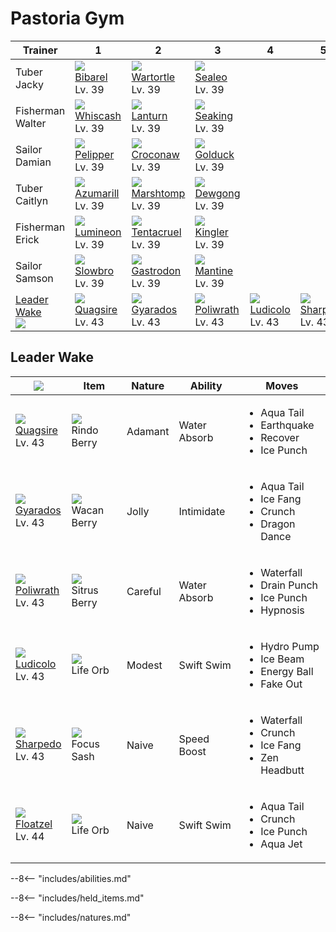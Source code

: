 # Pastoria Gym

Trainer                    | 1                                 | 2                                  | 3                                 | 4                                | 5                                | 6
---                        | ---                               | ---                                | ---                               | ---                              | ---                              | ---
Tuber Jacky                | ![][400]<br>[Bibarel]<br>Lv. 39   | ![][008]<br>[Wartortle]<br>Lv. 39  | ![][364]<br>[Sealeo]<br>Lv. 39    | &nbsp;                           | &nbsp;                           | &nbsp;
Fisherman Walter           | ![][340]<br>[Whiscash]<br>Lv. 39  | ![][171]<br>[Lanturn]<br>Lv. 39    | ![][119]<br>[Seaking]<br>Lv. 39   | &nbsp;                           | &nbsp;                           | &nbsp;
Sailor Damian              | ![][279]<br>[Pelipper]<br>Lv. 39  | ![][159]<br>[Croconaw]<br>Lv. 39   | ![][055]<br>[Golduck]<br>Lv. 39   | &nbsp;                           | &nbsp;                           | &nbsp;
Tuber Caitlyn              | ![][184]<br>[Azumarill]<br>Lv. 39 | ![][259]<br>[Marshtomp]<br>Lv. 39  | ![][087]<br>[Dewgong]<br>Lv. 39   | &nbsp;                           | &nbsp;                           | &nbsp;
Fisherman Erick            | ![][457]<br>[Lumineon]<br>Lv. 39  | ![][073]<br>[Tentacruel]<br>Lv. 39 | ![][099]<br>[Kingler]<br>Lv. 39   | &nbsp;                           | &nbsp;                           | &nbsp;
Sailor Samson              | ![][080]<br>[Slowbro]<br>Lv. 39   | ![][423]<br>[Gastrodon]<br>Lv. 39  | ![][226]<br>[Mantine]<br>Lv. 39   | &nbsp;                           | &nbsp;                           | &nbsp;
[Leader Wake]<br>![][wake] | ![][195]<br>[Quagsire]<br>Lv. 43  | ![][130]<br>[Gyarados]<br>Lv. 43   | ![][062]<br>[Poliwrath]<br>Lv. 43 | ![][272]<br>[Ludicolo]<br>Lv. 43 | ![][319]<br>[Sharpedo]<br>Lv. 43 | ![][419]<br>[Floatzel]<br>Lv. 44

## Leader Wake

![][wake]                         | Item                              | Nature  | Ability      | Moves
---                               | ---                               | ---     | ---          | ---
![][195]<br>[Quagsire]<br>Lv. 43  | ![][rindo-berry]<br>Rindo Berry   | Adamant | Water Absorb | <ul><li>Aqua Tail</li><li>Earthquake</li><li>Recover</li><li>Ice Punch</li></ul>
![][130]<br>[Gyarados]<br>Lv. 43  | ![][wacan-berry]<br>Wacan Berry   | Jolly   | Intimidate   | <ul><li>Aqua Tail</li><li>Ice Fang</li><li>Crunch</li><li>Dragon Dance</li></ul>
![][062]<br>[Poliwrath]<br>Lv. 43 | ![][sitrus-berry]<br>Sitrus Berry | Careful | Water Absorb | <ul><li>Waterfall</li><li>Drain Punch</li><li>Ice Punch</li><li>Hypnosis</li></ul>
![][272]<br>[Ludicolo]<br>Lv. 43  | ![][life-orb]<br>Life Orb         | Modest  | Swift Swim   | <ul><li>Hydro Pump</li><li>Ice Beam</li><li>Energy Ball</li><li>Fake Out</li></ul>
![][319]<br>[Sharpedo]<br>Lv. 43  | ![][focus-sash]<br>Focus Sash     | Naive   | Speed Boost  | <ul><li>Waterfall</li><li>Crunch</li><li>Ice Fang</li><li>Zen Headbutt</li></ul>
![][419]<br>[Floatzel]<br>Lv. 44  | ![][life-orb]<br>Life Orb         | Naive   | Swift Swim   | <ul><li>Aqua Tail</li><li>Crunch</li><li>Ice Punch</li><li>Aqua Jet</li></ul>

--8<-- "includes/abilities.md"

--8<-- "includes/held_items.md"

--8<-- "includes/natures.md"

[Leader Wake]: #leader-wake
[Wartortle]: ../../pokemons/008/
[Golduck]: ../../pokemons/055/
[Poliwrath]: ../../pokemons/062/
[Tentacruel]: ../../pokemons/073/
[Slowbro]: ../../pokemons/080/
[Dewgong]: ../../pokemons/087/
[Kingler]: ../../pokemons/099/
[Seaking]: ../../pokemons/119/
[Gyarados]: ../../pokemons/130/
[Croconaw]: ../../pokemons/159/
[Lanturn]: ../../pokemons/171/
[Azumarill]: ../../pokemons/184/
[Quagsire]: ../../pokemons/195/
[Mantine]: ../../pokemons/226/
[Marshtomp]: ../../pokemons/259/
[Ludicolo]: ../../pokemons/272/
[Pelipper]: ../../pokemons/279/
[Sharpedo]: ../../pokemons/319/
[Whiscash]: ../../pokemons/340/
[Sealeo]: ../../pokemons/364/
[Bibarel]: ../../pokemons/400/
[Floatzel]: ../../pokemons/419/
[Gastrodon]: ../../pokemons/423/
[Lumineon]: ../../pokemons/457/
[focus-sash]: ../img/items/focus-sash.png
[life-orb]: ../img/items/life-orb.png
[rindo-berry]: ../img/items/rindo-berry.png
[sitrus-berry]: ../img/items/sitrus-berry.png
[wacan-berry]: ../img/items/wacan-berry.png
[008]: ../img/pokemon/008.png
[055]: ../img/pokemon/055.png
[062]: ../img/pokemon/062.png
[073]: ../img/pokemon/073.png
[080]: ../img/pokemon/080.png
[087]: ../img/pokemon/087.png
[099]: ../img/pokemon/099.png
[119]: ../img/pokemon/119.png
[130]: ../img/pokemon/130.png
[159]: ../img/pokemon/159.png
[171]: ../img/pokemon/171.png
[184]: ../img/pokemon/184.png
[195]: ../img/pokemon/195.png
[226]: ../img/pokemon/226.png
[259]: ../img/pokemon/259.png
[272]: ../img/pokemon/272.png
[279]: ../img/pokemon/279.png
[319]: ../img/pokemon/319.png
[340]: ../img/pokemon/340.png
[364]: ../img/pokemon/364.png
[400]: ../img/pokemon/400.png
[419]: ../img/pokemon/419.png
[423]: ../img/pokemon/423.png
[457]: ../img/pokemon/457.png
[wake]: ../img/trainer/wake.png
